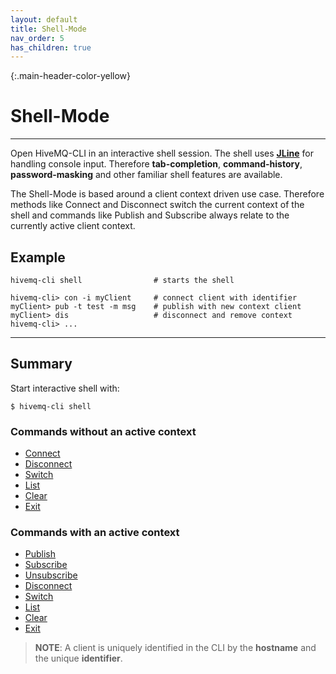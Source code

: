 ```yaml
---
layout: default
title: Shell-Mode
nav_order: 5
has_children: true
---
```



{:.main-header-color-yellow}
# Shell-Mode
***

Open HiveMQ-CLI in an interactive shell session.
The shell uses **[JLine](https://github.com/jline/jline3)** for handling console input.
Therefore **tab-completion**, **command-history**, **password-masking** and other familiar shell features are available.

The Shell-Mode is based around a client context driven use case.
Therefore methods like Connect and Disconnect switch the current context of the shell and commands like Publish and Subscribe always relate to the currently active client context.

## Example

```
hivemq-cli shell                # starts the shell

hivemq-cli> con -i myClient     # connect client with identifier
myClient> pub -t test -m msg    # publish with new context client
myClient> dis                   # disconnect and remove context
hivemq-cli> ...
```

***

## Summary

Start interactive shell with:
```
$ hivemq-cli shell
```

### Commands **without** an active context

* [Connect](shell/connect)
* [Disconnect](shell/disconnect)
* [Switch](shell/switch)
* [List](shell/list)
* [Clear](shell/clear)
* [Exit](shell/exit)

### Commands **with** an active context

* [Publish](shell/publish)
* [Subscribe](shell/subscribe)
* [Unsubscribe](shell/unsubscribe)
* [Disconnect](shell/disconnect)
* [Switch](shell/switch)
* [List](shell/list)
* [Clear](shell/clear)
* [Exit](shell/exit)



> **NOTE**: A client is uniquely identified in the CLI by the **hostname** and the unique **identifier**.
















